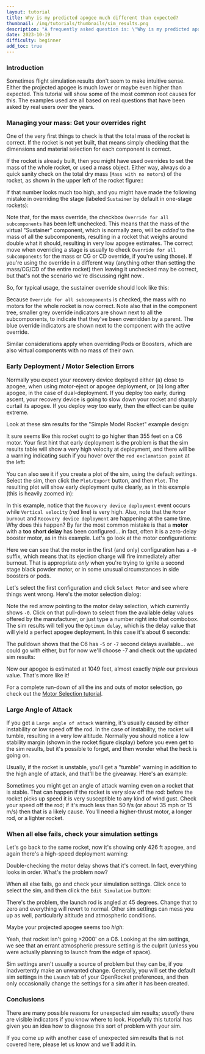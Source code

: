 ```yaml
---
layout: tutorial
title: Why is my predicted apogee much different than expected?
thumbnail: /img/tutorials/thumbnails/sim_results.png
description: "A frequently asked question is: \"Why is my predicted apogee much lower (or occasionally, higher) than expected?\" In this tutorial we'll review the most likely culprits, and give some general guidance on how to understand your sim results."
date: 2023-10-19
difficulty: beginner
add_toc: true
---
```


### Introduction

Sometimes flight simulation results don't seem to make intuitive sense.  Either the projected apogee is much lower or maybe even higher than expected. This tutorial will show some of the most common root causes for this. The examples used are all based on real questions that have been asked by real users over the years.

### Managing your mass: Get your overrides right

One of the very first things to check is that the total mass of the rocket is correct.  If the rocket is not yet built, that means simply checking that the dimensions and material selection for each component is correct.

If the rocket is already built, then you might have used overrides to set the mass of the whole rocket, or used a mass object.  Either way, always do a quick sanity check on the total dry mass (`Mass with no motors`) of the rocket, as shown in the upper left of the rocket figure::

<div data-image-path="/img/tutorials/sim_results/mass_without_motors.png"
    data-image-caption='Total Mass Without Motors'
    data-image-width="55%"
    data-image-shadow="true"></div>

If that number looks much too high, and you might have made the following mistake in overriding the stage (labeled `Sustainer` by default in one-stage rockets):
    
<div data-image-path="/img/tutorials/sim_results/bad_override.png"
    data-image-caption='Override Error'
    data-image-width="55%"
    data-image-shadow="true"></div>

Note that, for the mass override, the checkbox `Override for all subcomponents` has been left unchecked.  This means that the mass of the virtual "Sustainer" component, which is normally zero, will be *added* to the mass of all the subcomponents, resulting in a rocket that weighs around double what it should, resulting in very low apogee estimates.  The correct move when overriding a stage is usually to check `Override for all subcomponents` for the mass or CG or CD override, if you're using those). If you're using the override in a different way (anything other than setting the mass/CG/CD of the entire rocket) then leaving it unchecked may be correct, but that's not the scenario we're discussing right now..

So, for typical usage, the sustainer override should look like this:

<div data-image-path="/img/tutorials/sim_results/correct_override.png"
    data-image-caption='Correct Override Details'
    data-image-width="55%"
    data-image-shadow="true"></div>

Because `Override for all subcomponents` is checked, the mass with no motors for the whole rocket is now correct.  Note also that in the component tree, smaller grey override indicators are shown next to all the subcomponents, to indicate that they've been overridden by a parent.  The blue override indicators are shown next to the component with the active override.

Similar considerations apply when overriding Pods or Boosters, which are also virtual components with no mass of their own.

### Early Deployment / Motor Selection Errors

Normally you expect your recovery device deployed either (a) close to apogee, when using motor-eject or apogee deployment, or (b) long after apogee, in the case of dual-deployment. If you deploy too early, during ascent, your recovery device is going to slow down your rocket and sharply curtail its apogee.  If you deploy *way* too early, then the effect can be quite extreme.

Look at these sim results for the "Simple Model Rocket" example design:
<div data-image-path="/img/tutorials/sim_results/bad_results.png"
    data-image-caption='Unexpectedly Bad Sim Results'
    data-image-width="60%"
    data-image-shadow="true"></div>

It sure seems like this rocket ought to go higher than 355 feet on a C6 motor.  Your first hint that early deployment is the problem is that the sim results table will show a very high velocity at deployment, and there will be a warning indicating such if you hover over the `red exclamation point` at the left:

<div data-image-path="/img/tutorials/sim_results/high_speed_deployment.png"
    data-image-caption='High-Speed Deployment Warning'
    data-image-width="65%"
    data-image-shadow="true"></div>

You can also see it if you create a plot of the sim, using the default settings.  Select the sim, then click the `Plot/Export` button, and then `Plot`.  The resulting plot will show early deployment quite clearly, as in this example (this is heavily zoomed in):

<div data-image-path="/img/tutorials/sim_results/early_deployment_plot.png"
    data-image-caption='Early Deployment Shown in Plot'
    data-image-width="55%"
    data-image-shadow="true"></div>

In this example, notice that the `Recovery device deployment` event occurs while `Vertical velocity` (red line) is very high.  Also, note that the `Motor burnout` and `Recovery device deployment` are happening at the same time. Why does this happen?  By far the most common mistake is that a **motor** with a **too short delay** has been configured... in fact, often it is a zero-delay booster motor, as in this example. Let's go look at the motor configurations:

<div data-image-path="/img/tutorials/sim_results/motor_configurations.png"
    data-image-caption='Motor Configurations Tab'
    data-image-width="55%"
    data-image-shadow="true"></div>

Here we can see that the motor in the first (and only) configuration has a `-0` suffix, which means that its ejection charge will fire immediately after burnout. That is appropriate *only* when you're trying to ignite a second stage black powder motor, or in some unusual circumstances in side boosters or pods.

Let's select the first configuration and click `Select Motor` and see where things went wrong. Here's the motor selection dialog:

<div data-image-path="/img/tutorials/sim_results/motor_selection.png"
    data-image-caption='Motor Selection Dialog'
    data-image-width="55%"
    data-image-shadow="true"></div>

Note the red arrow pointing to the motor delay selection, which currently shows `-0`.  Click on that pull-down to select from the available delay values offered by the manufacturer, or just type a number right into that combobox.  The sim results will tell you the `Optimum delay`, which is the delay value that will yield a perfect apogee deployment.  In this case it's about 6 seconds:

<div data-image-path="/img/tutorials/sim_results/optimum_delay.png"
    data-image-caption='Optimum Delay in Sim Results Table'
    data-image-width="70%"
    data-image-shadow="true"></div>

The pulldown shows that the C6 has `-5` or `-7` second delays available... we could go with either, but for now we'll choose -7 and check out the updated sim results:

<div data-image-path="/img/tutorials/sim_results/new_results.png"
    data-image-caption='Updated Sim Results'
    data-image-width="70%"
    data-image-shadow="true"></div>

Now our apogee is estimated at 1049 feet, almost exactly *triple* our previous value. That's more like it!

For a complete run-down of all the ins and outs of motor selection, go check out the [Motor Selection tutorial](/tutorials/motor-selection).

### Large Angle of Attack

If you get a `Large angle of attack` warning, it's usually caused by either instability or low speed off the rod.  In the case of instability, the rocket will tumble, resulting in a very low altitude.  Normally you should notice a low stability margin (shown in the rocket figure display) before you even get to the sim results, but it's possible to forget, and then wonder what the heck is going on.

Usually, if the rocket is unstable, you'll get a "tumble" warning in addition to the high angle of attack, and that'll be the giveaway.  Here's an example:

<div data-image-path="/img/tutorials/sim_results/unstable.png"
    data-image-caption='Unstable Rocket'
    data-image-width="55%"
    data-image-shadow="true"></div>

Sometimes you might get an angle of attack warning even on a rocket that is stable.  That can happen if the rocket is very slow off the rod: before the rocket picks up speed it is very susceptible to any kind of wind gust.  Check your speed off the rod; if it's much less than 50 f/s (or about 35 mph or 15 m/s) then that is a likely cause.  You'll need a higher-thrust motor, a longer rod, or a lighter rocket.

### When all else fails, check your simulation settings

Let's go back to the same rocket, now it's showing only 426 ft apogee, and again there's a high-speed deployment warning:

<div data-image-path="/img/tutorials/sim_results/second_bad_result.png"
    data-image-caption='Low Predicted Apogee, again'
    data-image-width="55%"
    data-image-shadow="true"></div>

Double-checking the motor delay shows that it's correct.  In fact, everything looks in order.  What's the problem now?

When all else fails, go and check your simulation settings. Click once to select the sim, and then click the `Edit Simulation` button:

<div data-image-path="/img/tutorials/sim_results/sim_settings.png"
    data-image-caption='Simulation Settings: incorrect launch angle'
    data-image-width="55%"
    data-image-shadow="true"></div>

There's the problem, the launch rod is angled at 45 degrees. Change that to zero and everything will revert to normal. Other sim settings can mess you up as well, particularly altitude and atmospheric conditions.

Maybe your projected apogee seems too *high*:

<div data-image-path="/img/tutorials/sim_results/too_high.png"
    data-image-caption='Simulated Apogee too High'
    data-image-width="55%"
    data-image-shadow="true"></div>

Yeah, that rocket isn't going >2000' on a C6.  Looking at the sim settings, we see that an errant atmospheric pressure setting is the culprit (unless you were actually planning to launch from the edge of space).

Sim settings aren't usually a source of problem but they can be, if you inadvertently make an unwanted change.  Generally, you will set the default sim settings in the `Launch` tab of your OpenRocket preferences, and then only occasionally change the settings for a sim after it has been created.

<div data-image-path="/img/tutorials/sim_results/launch_preferences.png"
    data-image-caption='Launch Preferences Tab'
    data-image-width="55%"
    data-image-shadow="true"></div>

### Conclusions

There are many possible reasons for unexpected sim results; *usually* there are visible indicators if you know where to look.  Hopefully this tutorial has given you an idea how to diagnose this sort of problem with your sim.

If you come up with another case of unexpected sim results that is not covered here, please let us know and we'll add it in.
